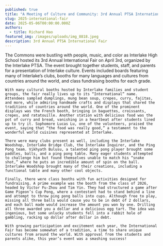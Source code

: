 ```yaml
---
published: true
title: "A Meeting of Culture and Community: 3rd Annual PTSA International Fair"
slug: 2025-international-fair
date: 2025-05-06T00:00:00.000Z
authors:
  - title: Richard Hao
featured_img: /images/uploads/img_8818.jpeg
description: 3rd Annual PTSA International Fair
---
```




The Commons were bustling with people, music, and color as Interlake High School hosted its 3rd Annual International Fair on April 3rd, organized by the Interlake PTSA. The event brought together students, staff, and parents for a presentation of Interlake culture. Events included boards featuring many of Interlake’s clubs, booths for many languages and cultures from countries around the world, and class fundraising booths for each grade.

	With many cultural booths hosted by Interlake families and student groups, the fair really lives up to its “International” name. Attendees sampled dumplings, mung bean soup, crepes, curry, fajitas, and more, while admiring handmade crafts and displays that shared the traditions of countries around the world. One of the prominent displays was the French booth, bringing in baguettes, croissants, crepes, and ratatouille. Another station with delicious food was the pot of curry and bread, vanishing in a heartbeat after students lined up to try it. Sophomore Lucas Lu, one of the volunteers, praised the event, saying that “the food was really good,” a testament to the wonderful world cuisines represented at Interlake.

	There were many clubs present as well, including the Interlake Woodshop, Interlake Bridge Club, the Interlake Inquirer, and the Ping Pong team. Vikhyath Bulusu, a talented ping pong player brought some paddles, balls, and a ping pong table. Many eager students attempted to challenge him but found themselves unable to match his “snake shot,” where he puts an incredible amount of spin on the ball. Interlake Woodshop brought many of their creations, including a functional table and many other cool objects. 

	Finally, there were class booths with fun activities designed for fundraising. A prime example was the booth from the class of 2026, headed by Victor Fu-Zhou and Tim Yin. They had structured a game after Game Pigeon’s Cup Pong, where a contestant had to stand behind a line and attempt to throw ping pong balls into cups. Although free to play, missing all three balls would cause you to be in debt of 2 dollars, and each ball made would increase the amount you won by one. Drilling all three awarded you a dollar and a delicious egg tart. The idea was ingenious, but some unlucky students fell into a rabbit hole of gambling, racking up dollar after dollar in debt. 

	With growing participation and excitement each year, the International Fair has become somewhat of a tradition, a time to share unique cultures from around the world. With approval from the students and parents alike, this year’s event was a smashing success!
